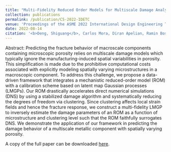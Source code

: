 ```yaml
---
title: "Multi-Fidelity Reduced Order Models for Multiscale Damage Analyses with Automatic Calibration"
collection: publications
permalink: /publication/C5-2022-IDETC
venue: 'Proceedings of the ASME 2022 International Design Engineering Technical Conferences and Computers and Information in Engineering Conference IDETC-CIE2022'
date: 2022-08-14
citation: '<b>Deng, Shiguang</b>, Carlos Mora, Diran Apelian, Ramin Bostanabad. "Multi-Fidelity Reduced Order Models for Multiscale Damage Analyses with Automatic Calibration." <i>Proceedings of the ASME 2022 International Design Engineering Technical Conferences and Computers and Information in Engineering Conference IDETC-CIE2022</i> August 14-17, 2022, St. Louis, Missouri.' 
---
```

Abstract: Predicting the fracture behavior of macroscale components
containing microscopic porosity relies on multiscale damage
models which typically ignore the manufacturing-induced
spatial variabilities in porosity. This simplification is made due
to the prohibitive computational costs associated with explicitly
modeling spatially varying microstructures in a macroscopic
component. To address this challenge, we propose a data-driven
framework that integrates a mechanistic reduced-order model
(ROM) with a calibration scheme based on latent map Gaussian
processes (LMGPs). Our ROM drastically accelerates direct
numerical simulations (DNS) by using a stabilized damage
algorithm and systematically reducing the degrees of freedom
via clustering. Since clustering affects local strain fields and
hence the fracture response, we construct a multi-fidelity LMGP
to inversely estimate the damage parameters of an ROM as a
function of microstructure and clustering level such that the
ROM faithfully surrogates DNS. We demonstrate the application
of our framework in predicting the damage behavior of a
multiscale metallic component with spatially varying porosity.

A copy of the full paper can be downloaded [here](/files/C5-2022-IDETC.pdf).